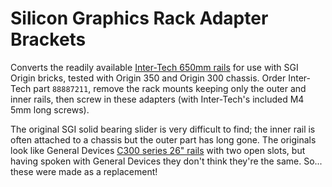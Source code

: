 # Silicon Graphics Rack Adapter Brackets

Converts the readily available [Inter-Tech 650mm rails](//www.inter-tech.de/productdetails-136/2U_TELESKOPSCHIENENSATZ_650MM_EN.html) for use with SGI Origin bricks, tested with Origin 350 and Origin 300 chassis. Order Inter-Tech part `88887211`, remove the rack mounts keeping only the outer and inner rails, then screw in these adapters (with Inter-Tech's included M4 5mm long screws).

The original SGI solid bearing slider is very difficult to find; the inner rail is often attached to a chassis but the outer part has long gone. The originals look like General Devices [C300 series 26" rails](//catalog.generaldevices.com/Asset/C-300-S.pdf) with two open slots, but having spoken with General Devices they don't think they're the same. So... these were made as a replacement!
